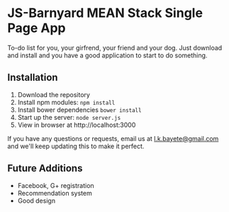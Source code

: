 # JS-Barnyard MEAN Stack Single Page App

To-do list for you, your girfrend, your friend and your dog. Just download and install and you have a good application to start to do something.

## Installation
1. Download the repository
2. Install npm modules: `npm install`
3. Install bower dependencies `bower install`
4. Start up the server: `node server.js`
5. View in browser at http://localhost:3000

If you have any questions or requests, email us at [l.k.bayete@gmail.com](mailto:l.k.bayete@gmail.com) and we'll keep updating this to make it perfect.

## Future Additions
- Facebook, G+ registration
- Recommendation system
- Good design
